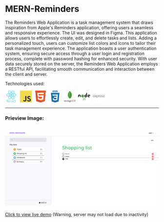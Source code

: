 # MERN-Reminders

The Reminders Web Application is a task management system that draws inspiration from Apple's Reminders application, offering users a seamless and responsive experience. The UI was designed in Figma. This application allows users to effortlessly create, edit, and delete tasks and lists. Adding a personalized touch, users can customize list colors and icons to tailor their task management experience. The application boasts a user authentication system, ensuring secure access through a user login and registration process, complete with password hashing for enhanced security. With user data securely stored on the server, the Reminders Web Application employs a RESTful API, facilitating smooth communication and interaction between the client and server.

Technologies used:
<div>
  <img src="https://github.com/devicons/devicon/blob/master/icons/react/react-original-wordmark.svg" title="React" alt="React" width="40" height="40"/>&nbsp;
  <img src="https://github.com/devicons/devicon/blob/master/icons/javascript/javascript-original.svg" title="JavaScript" alt="JavaScript" width="40" height="40"/>&nbsp;
  <img src="https://github.com/devicons/devicon/blob/master/icons/html5/html5-original.svg" title="HTML5" alt="HTML" width="40" height="40"/>&nbsp;
  <img src="https://github.com/devicons/devicon/blob/master/icons/css3/css3-plain-wordmark.svg"  title="CSS3" alt="CSS" width="40" height="40"/>&nbsp;
  <img src="https://github.com/devicons/devicon/blob/master/icons/mongodb/mongodb-original-wordmark.svg" title="MongoDB"  alt="MongoDB" width="40" height="40"/>&nbsp;
  <img src="https://github.com/devicons/devicon/blob/master/icons/nodejs/nodejs-original-wordmark.svg" title="NodeJS" alt="NodeJS" width="40" height="40"/>&nbsp;
  <img src="https://github.com/devicons/devicon/blob/master/icons/express/express-original-wordmark.svg" title="Express" alt="Express" width="40" height="40"/>&nbsp;
</div>

---

### Prieview Image:

## ![alt text](./client/public/Demo.png "Title")

[Click to view live demo](https://mern-reminders-client.onrender.com) (Warning, server may not load due to inactivity)
